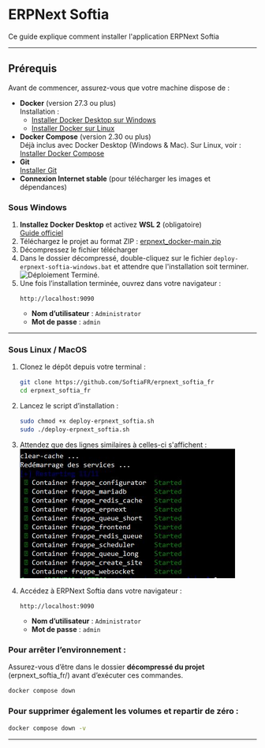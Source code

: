# ERPNext Softia

Ce guide explique comment installer l'application ERPNext Softia

---

## Prérequis

Avant de commencer, assurez-vous que votre machine dispose de :

- **Docker** (version 27.3 ou plus)   
   Installation :  
  - [Installer Docker Desktop sur Windows](https://docs.docker.com/desktop/setup/install/windows-install/)
  - [Installer Docker sur Linux](https://docs.docker.com/engine/install/)  
- **Docker Compose**  (version 2.30 ou plus)  
   Déjà inclus avec Docker Desktop (Windows & Mac). Sur Linux, voir : [Installer Docker Compose](https://docs.docker.com/compose/install/)
- **Git**  
   [Installer Git](https://git-scm.com/downloads)
- **Connexion Internet stable** (pour télécharger les images et dépendances)

### Sous Windows
1. **Installez Docker Desktop** et activez **WSL 2** (obligatoire)  
   [Guide officiel](https://docs.docker.com/desktop/setup/install/windows-install/)  
2. Téléchargez le projet au format ZIP : [erpnext_docker-main.zip](https://github.com/SoftiaFR/erpnext_docker/archive/refs/heads/main.zip)
3. Décompressez le fichier télécharger
4. Dans le dossier décompressé, double-cliquez sur le fichier `deploy-erpnext-softia-windows.bat` et attendre que l'installation soit terminer.
![Déploiement Terminé.](images/deploiement_terminée.png)
1. Une fois l’installation terminée, ouvrez dans votre navigateur :
   ```
   http://localhost:9090
   ```
   - **Nom d’utilisateur** : `Administrator`  
   - **Mot de passe** : `admin`

---
### Sous Linux / MacOS
1. Clonez le dépôt depuis votre terminal :
   ```bash
   git clone https://github.com/SoftiaFR/erpnext_softia_fr
   cd erpnext_softia_fr
   ```
2. Lancez le script d’installation :
   ```bash
   sudo chmod +x deploy-erpnext_softia.sh
   sudo ./deploy-erpnext_softia.sh
   ```
3. Attendez que des lignes similaires à celles-ci s'affichent : ![](images/services_started.JPG)

4. Accédez à ERPNext Softia dans votre navigateur :
   ```
   http://localhost:9090
   ```
   - **Nom d’utilisateur** : `Administrator`  
   - **Mot de passe** : `admin`

### Pour arrêter l’environnement :
Assurez-vous d’être dans le dossier **décompressé du projet** (erpnext_softia_fr/) avant d’exécuter ces commandes.
```bash
docker compose down
```
### Pour supprimer également les volumes et repartir de zéro :
```bash
docker compose down -v
```
---
